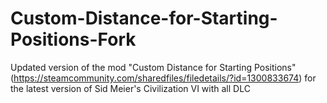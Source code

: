 # Custom-Distance-for-Starting-Positions-Fork
Updated version of the mod "Custom Distance for Starting Positions" (https://steamcommunity.com/sharedfiles/filedetails/?id=1300833674) for the latest version of Sid Meier's Civilization VI with all DLC
